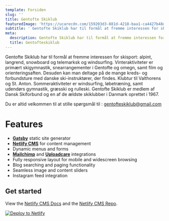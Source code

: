 ```yaml
---
template: Forsiden
slug: ''
title: Gentofte Skiklub
featuredImage: 'https://ucarecdn.com/159203d3-881d-4218-baa1-ca4427b48d0d/'
subtitle: ' Gentofte Skiklub har til formål at fremme interessen for skisport: alpint, langrend, snowboard og telemarksk og windsurfing. Vinteraktiviteter er primært skigymnastik, snearrangementer i Gentofte og omegn, samt film og orienteringsaften. Desuden kan man deltage på de mange kreds- og forbundsture med danske ski-instruktører, der findes. Klubtur til Valthorens og St. Anton.  Sommeraktiviteter er windsurfing, løbetræning, samt udendørs gymnastik, græsski og rulleski. Gentofte Skiklub er medlem af Dansk Skiforbund og en af de ældste skiklubber i Danmark oprettet i 1967'
meta:
  description: Gentofte Skiklub har til formål at fremme interessen for skisport alpint, langrend, snowboard og telemarksk og windsurfing. Vinteraktiviteter er primært skigymnastik, snearrangementer i Gentofte og omegn.
  title: Gentofteskiklub
---
```

Gentofte Skiklub har til formål at fremme interessen for skisport: alpint, langrend, snowboard og telemarksk og windsurfing. Vinteraktiviteter er primært skigymnastik, snearrangementer i Gentofte og omegn, samt film og orienteringsaften. Desuden kan man deltage på de mange kreds- og forbundsture med danske ski-instruktører, der findes. Klubtur til Valthorens og St. Anton.  Sommeraktiviteter er windsurfing, løbetræning, samt udendørs gymnastik, græsski og rulleski. Gentofte Skiklub er medlem af Dansk Skiforbund og en af de ældste skiklubber i Danmark oprettet i 1967.

Du er altid velkommen til at stille spørgsmål til : gentofteskiklub@gmail.com

# Features

* **[Gatsby](https://gatsbyjs.org)** static site generator
* **[Netlify CMS](https://github.com/netlify/netlify-cms)** for content management
* Dynamic menus and forms
* **[Mailchimp](http://mailchimp.com)** and **[Uploadcare](https://uploadcare.com)** integrations
* Fully responsive layout for mobile and widescreen browsing
* Blog searching and paging functionality
* Seamless image and content sliders
* Instagram feed integration

## Get started

View the [Netlify CMS Docs](https://www.netlifycms.org/docs/) and the [Netlify CMS Repo](https://github.com/netlify/netlify-cms).

[![Deploy to Netlify](https://www.netlify.com/img/deploy/button.svg)](https://app.netlify.com/start/deploy?repository=https://github.com/thriveweb/yellowcake&stack=cms)
